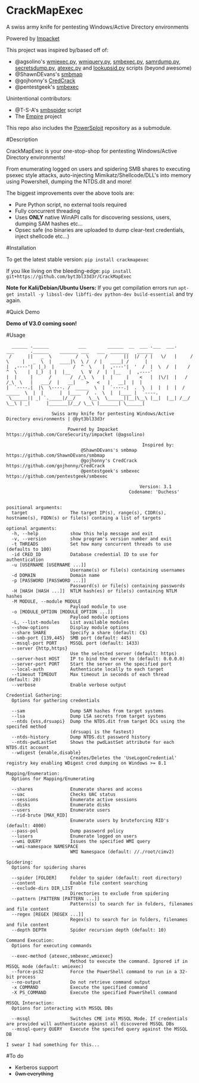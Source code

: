 # CrackMapExec
A swiss army knife for pentesting Windows/Active Directory environments

Powered by [Impacket](https://github.com/CoreSecurity/impacket)

This project was inspired by/based off of:
- @agsolino's [wmiexec.py](https://github.com/CoreSecurity/impacket/blob/master/examples/wmiexec.py), [wmiquery.py](https://github.com/CoreSecurity/impacket/blob/master/examples/wmiquery.py), [smbexec.py](https://github.com/CoreSecurity/impacket/blob/master/examples/smbexec.py), [samrdump.py](https://github.com/CoreSecurity/impacket/blob/master/examples/samrdump.py), [secretsdump.py](https://github.com/CoreSecurity/impacket/blob/master/examples/secretsdump.py), [atexec.py](https://github.com/CoreSecurity/impacket/blob/master/examples/atexec.py) and [lookupsid.py](https://github.com/CoreSecurity/impacket/blob/master/examples/lookupsid.py) scripts (beyond awesome)
- @ShawnDEvans's [smbmap](https://github.com/ShawnDEvans/smbmap)
- @gojhonny's [CredCrack](https://github.com/gojhonny/CredCrack)
- @pentestgeek's [smbexec](https://github.com/pentestgeek/smbexec)

Unintentional contributors:

- @T-S-A's [smbspider](https://github.com/T-S-A/smbspider) script
- The [Empire](https://github.com/PowerShellEmpire/Empire) project

This repo also includes the [PowerSploit](https://github.com/PowerShellMafia/PowerSploit) repository as a submodule.

#Description

CrackMapExec is your one-stop-shop for pentesting Windows/Active Directory environments!

From enumerating logged on users and spidering SMB shares to executing psexec style attacks, auto-injecting Mimikatz/Shellcode/DLL's into memory using Powershell, dumping the NTDS.dit and more!

The biggest improvements over the above tools are:
- Pure Python script, no external tools required
- Fully concurrent threading
- Uses **ONLY** native WinAPI calls for discovering sessions, users, dumping SAM hashes etc...
- Opsec safe (no binaries are uploaded to dump clear-text credentials, inject shellcode etc...)

#Installation

To get the latest stable version: ```pip install crackmapexec```

If you like living on the bleeding-edge: ```pip install git+https://github.com/byt3bl33d3r/CrackMapExec```

**Note for Kali/Debian/Ubuntu Users:** 
If you get compilation errors run ```apt-get install -y libssl-dev libffi-dev python-dev build-essential``` and try again.

#Quick Demo

**Demo of V3.0 coming soon!**

#Usage

```
  ______ .______           ___        ______  __  ___ .___  ___.      ___      .______    _______ ___   ___  _______   ______ 
 /      ||   _  \         /   \      /      ||  |/  / |   \/   |     /   \     |   _  \  |   ____|\  \ /  / |   ____| /      |
|  ,----'|  |_)  |       /  ^  \    |  ,----'|  '  /  |  \  /  |    /  ^  \    |  |_)  | |  |__    \  V  /  |  |__   |  ,----'
|  |     |      /       /  /_\  \   |  |     |    <   |  |\/|  |   /  /_\  \   |   ___/  |   __|    >   <   |   __|  |  |     
|  `----.|  |\  \----. /  _____  \  |  `----.|  .  \  |  |  |  |  /  _____  \  |  |      |  |____  /  .  \  |  |____ |  `----.
 \______|| _| `._____|/__/     \__\  \______||__|\__\ |__|  |__| /__/     \__\ | _|      |_______|/__/ \__\ |_______| \______|

                 Swiss army knife for pentesting Windows/Active Directory environments | @byt3bl33d3r

                       Powered by Impacket https://github.com/CoreSecurity/impacket (@agsolino)

                                                   Inspired by:
                            @ShawnDEvans's smbmap https://github.com/ShawnDEvans/smbmap
                            @gojhonny's CredCrack https://github.com/gojhonny/CredCrack
                            @pentestgeek's smbexec https://github.com/pentestgeek/smbexec
                                                     
                                                  Version: 3.1
                                              Codename: 'Duchess'


positional arguments:
  target                The target IP(s), range(s), CIDR(s), hostname(s), FQDN(s) or file(s) containg a list of targets

optional arguments:
  -h, --help            show this help message and exit
  -v, --version         show program's version number and exit
  -t THREADS            Set how many concurrent threads to use (defaults to 100)
  -id CRED_ID           Database credential ID to use for authentication
  -u [USERNAME [USERNAME ...]]
                        Username(s) or file(s) containing usernames
  -d DOMAIN             Domain name
  -p [PASSWORD [PASSWORD ...]]
                        Password(s) or file(s) containing passwords
  -H [HASH [HASH ...]]  NTLM hash(es) or file(s) containing NTLM hashes
  -M MODULE, --module MODULE
                        Payload module to use
  -o [MODULE_OPTION [MODULE_OPTION ...]]
                        Payload module options
  -L, --list-modules    List available modules
  --show-options        Display module options
  --share SHARE         Specify a share (default: C$)
  --smb-port {139,445}  SMB port (default: 445)
  --mssql-port PORT     MSSQL port (default: 1433)
  --server {http,https}
                        Use the selected server (default: https)
  --server-host HOST    IP to bind the server to (default: 0.0.0.0)
  --server-port PORT    Start the server on the specified port
  --local-auth          Authenticate locally to each target
  --timeout TIMEOUT     Max timeout in seconds of each thread (default: 20)
  --verbose             Enable verbose output

Credential Gathering:
  Options for gathering credentials

  --sam                 Dump SAM hashes from target systems
  --lsa                 Dump LSA secrets from target systems
  --ntds {vss,drsuapi}  Dump the NTDS.dit from target DCs using the specifed method
                        (drsuapi is the fastest)
  --ntds-history        Dump NTDS.dit password history
  --ntds-pwdLastSet     Shows the pwdLastSet attribute for each NTDS.dit account
  --wdigest {enable,disable}
                        Creates/Deletes the 'UseLogonCredential' registry key enabling WDigest cred dumping on Windows >= 8.1

Mapping/Enumeration:
  Options for Mapping/Enumerating

  --shares              Enumerate shares and access
  --uac                 Checks UAC status
  --sessions            Enumerate active sessions
  --disks               Enumerate disks
  --users               Enumerate users
  --rid-brute [MAX_RID]
                        Enumerate users by bruteforcing RID's (default: 4000)
  --pass-pol            Dump password policy
  --lusers              Enumerate logged on users
  --wmi QUERY           Issues the specified WMI query
  --wmi-namespace NAMESPACE
                        WMI Namespace (default: //./root/cimv2)

Spidering:
  Options for spidering shares

  --spider [FOLDER]     Folder to spider (default: root directory)
  --content             Enable file content searching
  --exclude-dirs DIR_LIST
                        Directories to exclude from spidering
  --pattern [PATTERN [PATTERN ...]]
                        Pattern(s) to search for in folders, filenames and file content
  --regex [REGEX [REGEX ...]]
                        Regex(s) to search for in folders, filenames and file content
  --depth DEPTH         Spider recursion depth (default: 10)

Command Execution:
  Options for executing commands

  --exec-method {atexec,smbexec,wmiexec}
                        Method to execute the command. Ignored if in MSSQL mode (default: wmiexec)
  --force-ps32          Force the PowerShell command to run in a 32-bit process
  --no-output           Do not retrieve command output
  -x COMMAND            Execute the specified command
  -X PS_COMMAND         Execute the specified PowerShell command

MSSQL Interaction:
  Options for interacting with MSSQL DBs

  --mssql               Switches CME into MSSQL Mode. If credentials are provided will authenticate against all discovered MSSQL DBs
  --mssql-query QUERY   Execute the specifed query against the MSSQL DB

I swear I had something for this...

```

#To do
- Kerberos support
- ~~0wn everything~~